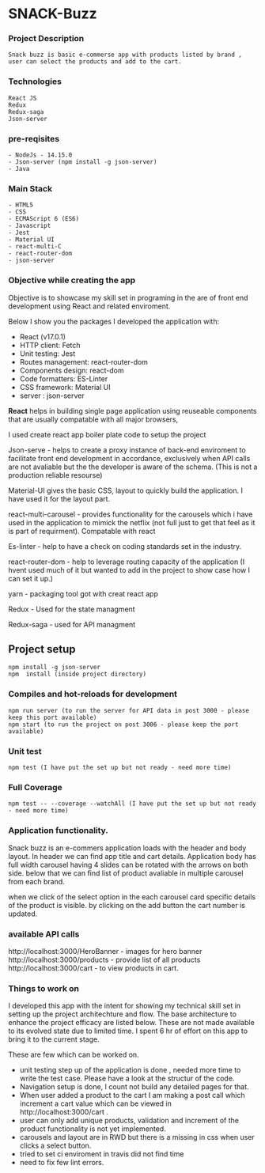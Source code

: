 # SNACK-Buzz

### Project Description

```
Snack buzz is basic e-commerse app with products listed by brand , user can select the products and add to the cart.
```

### Technologies

```
React JS
Redux
Redux-saga
Json-server
```

### pre-reqisites

```
- NodeJs - 14.15.0
- Json-server (npm install -g json-server)
- Java
```

### Main Stack

```
- HTML5
- CSS
- ECMAScript 6 (ES6)
- Javascript
- Jest
- Material UI
- react-multi-C
- react-router-dom
- json-server
```

### Objective while creating the app

Objective is to showcase my skill set in programing in the are of front end development using React and related enviroment.

Below I show you the packages I developed the application with:

- React (v17.0.1)
- HTTP client: Fetch
- Unit testing: Jest
- Routes management: react-router-dom
- Components design: react-dom
- Code formatters: ES-Linter
- CSS framework: Material UI
- server : json-server

**React** helps in building single page application using reuseable components that are usually compatable with all major browsers,

I used create react app boiler plate code to setup the project

Json-serve - helps to create a proxy instance of back-end enviroment to facilitate front end development in accordance, exclusively when API calls are not avaliable but the the developer is aware of the schema. (This is not a production reliable resourse)

Material-UI gives the basic CSS, layout to quickly build the application. I have used it for the layout part.

react-multi-carousel - provides functionality for the carousels which i have used in the application to mimick the netflix (not full just to get that feel as it is part of requirment). Compatable with react

Es-linter - help to have a check on coding standards set in the industry.

react-router-dom - help to leverage routing capacity of the application (I hvent used much of it but wanted to add in the project to show case how I can set it up.)

yarn - packaging tool got with creat react app

Redux - Used for the state managment

Redux-saga - used for API managment

## Project setup

```
npm install -g json-server
npm  install (inside project directory)
```

### Compiles and hot-reloads for development

```
npm run server (to run the server for API data in post 3000 - please keep this port available)
npm start (to run the project on post 3006 - please keep the port available)
```

### Unit test

```
npm test (I have put the set up but not ready - need more time)
```

### Full Coverage

```
npm test -- --coverage --watchAll (I have put the set up but not ready - need more time)
```

### Application functionality.

Snack buzz is an e-commers application loads with the header and body layout. In header we can find app title and cart details.
Application body has full width carousel having 4 slides can be rotated with the arrows on both side. below that we can find list of product avaliable in multiple carousel from each brand.

when we click of the select option in the each carousel card specific details of the product is visible. by clicking on the add button the cart number is updated.

### available API calls

http://localhost:3000/HeroBanner - images for hero banner
http://localhost:3000/products - provide list of all products
http://localhost:3000/cart - to view products in cart.

### Things to work on

I developed this app with the intent for showing my technical skill set in setting up the project architechture and flow. The base architecture to enhance the project efficacy are listed below. These are not made available to its evolved state due to limited time. I spent 6 hr of effort on this app to bring it to the current stage.

These are few which can be worked on.

- unit testing step up of the application is done , needed more time to write the test case. Please have a look at the structur of the code.
- Navigation setup is done, I count not build any detailed pages for that.
- When user added a product to the cart I am making a post call which increment a cart value which can be viewed in http://localhost:3000/cart .
- user can only add unique products, validation and increment of the product functionality is not yet implemented.
- carousels and layout are in RWD but there is a missing in css when user clicks a select button.
- tried to set ci enviroment in travis did not find time
- need to fix few lint errors.

